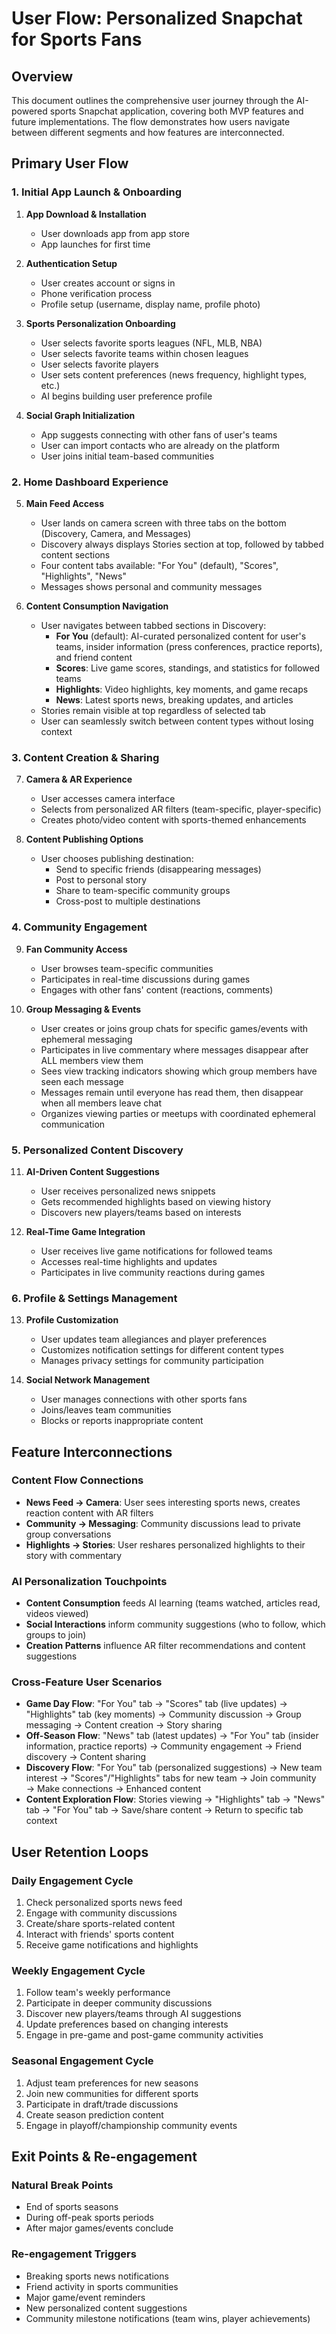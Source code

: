 # User Flow: Personalized Snapchat for Sports Fans

## Overview
This document outlines the comprehensive user journey through the AI-powered sports Snapchat application, covering both MVP features and future implementations. The flow demonstrates how users navigate between different segments and how features are interconnected.

## Primary User Flow

### 1. Initial App Launch & Onboarding

1. **App Download & Installation**
   - User downloads app from app store
   - App launches for first time

2. **Authentication Setup**
   - User creates account or signs in
   - Phone verification process
   - Profile setup (username, display name, profile photo)

3. **Sports Personalization Onboarding**
   - User selects favorite sports leagues (NFL, MLB, NBA)
   - User selects favorite teams within chosen leagues
   - User selects favorite players
   - User sets content preferences (news frequency, highlight types, etc.)
   - AI begins building user preference profile

4. **Social Graph Initialization**
   - App suggests connecting with other fans of user's teams
   - User can import contacts who are already on the platform
   - User joins initial team-based communities

### 2. Home Dashboard Experience

5. **Main Feed Access**
   - User lands on camera screen with three tabs on the bottom (Discovery, Camera, and Messages) 
   - Discovery always displays Stories section at top, followed by tabbed content sections
   - Four content tabs available: "For You" (default), "Scores", "Highlights", "News"
   - Messages shows personal and community messages

6. **Content Consumption Navigation**
   - User navigates between tabbed sections in Discovery:
     - **For You** (default): AI-curated personalized content for user's teams, insider information (press conferences, practice reports), and friend content
     - **Scores**: Live game scores, standings, and statistics for followed teams
     - **Highlights**: Video highlights, key moments, and game recaps
     - **News**: Latest sports news, breaking updates, and articles
   - Stories remain visible at top regardless of selected tab
   - User can seamlessly switch between content types without losing context

### 3. Content Creation & Sharing

7. **Camera & AR Experience**
   - User accesses camera interface
   - Selects from personalized AR filters (team-specific, player-specific)
   - Creates photo/video content with sports-themed enhancements

8. **Content Publishing Options**
   - User chooses publishing destination:
     - Send to specific friends (disappearing messages)
     - Post to personal story
     - Share to team-specific community groups
     - Cross-post to multiple destinations

### 4. Community Engagement

9. **Fan Community Access**
   - User browses team-specific communities
   - Participates in real-time discussions during games
   - Engages with other fans' content (reactions, comments)

10. **Group Messaging & Events**
    - User creates or joins group chats for specific games/events with ephemeral messaging
    - Participates in live commentary where messages disappear after ALL members view them
    - Sees view tracking indicators showing which group members have seen each message
    - Messages remain until everyone has read them, then disappear when all members leave chat
    - Organizes viewing parties or meetups with coordinated ephemeral communication

### 5. Personalized Content Discovery

11. **AI-Driven Content Suggestions**
    - User receives personalized news snippets
    - Gets recommended highlights based on viewing history
    - Discovers new players/teams based on interests

12. **Real-Time Game Integration**
    - User receives live game notifications for followed teams
    - Accesses real-time highlights and updates
    - Participates in live community reactions during games

### 6. Profile & Settings Management

13. **Profile Customization**
    - User updates team allegiances and player preferences
    - Customizes notification settings for different content types
    - Manages privacy settings for community participation

14. **Social Network Management**
    - User manages connections with other sports fans
    - Joins/leaves team communities
    - Blocks or reports inappropriate content

## Feature Interconnections

### Content Flow Connections
- **News Feed → Camera**: User sees interesting sports news, creates reaction content with AR filters
- **Community → Messaging**: Community discussions lead to private group conversations
- **Highlights → Stories**: User reshares personalized highlights to their story with commentary

### AI Personalization Touchpoints
- **Content Consumption** feeds AI learning (teams watched, articles read, videos viewed)
- **Social Interactions** inform community suggestions (who to follow, which groups to join)
- **Creation Patterns** influence AR filter recommendations and content suggestions

### Cross-Feature User Scenarios
- **Game Day Flow**: "For You" tab → "Scores" tab (live updates) → "Highlights" tab (key moments) → Community discussion → Group messaging → Content creation → Story sharing
- **Off-Season Flow**: "News" tab (latest updates) → "For You" tab (insider information, practice reports) → Community engagement → Friend discovery → Content sharing
- **Discovery Flow**: "For You" tab (personalized suggestions) → New team interest → "Scores"/"Highlights" tabs for new team → Join community → Make connections → Enhanced content
- **Content Exploration Flow**: Stories viewing → "Highlights" tab → "News" tab → "For You" tab → Save/share content → Return to specific tab context

## User Retention Loops

### Daily Engagement Cycle
1. Check personalized sports news feed
2. Engage with community discussions
3. Create/share sports-related content
4. Interact with friends' sports content
5. Receive game notifications and highlights

### Weekly Engagement Cycle
1. Follow team's weekly performance
2. Participate in deeper community discussions
3. Discover new players/teams through AI suggestions
4. Update preferences based on changing interests
5. Engage in pre-game and post-game community activities

### Seasonal Engagement Cycle
1. Adjust team preferences for new seasons
2. Join new communities for different sports
3. Participate in draft/trade discussions
4. Create season prediction content
5. Engage in playoff/championship community events

## Exit Points & Re-engagement

### Natural Break Points
- End of sports seasons
- During off-peak sports periods
- After major games/events conclude

### Re-engagement Triggers
- Breaking sports news notifications
- Friend activity in sports communities
- Major game/event reminders
- New personalized content suggestions
- Community milestone notifications (team wins, player achievements) 